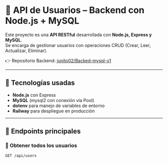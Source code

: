 # 📌 API de Usuarios – Backend con Node.js + MySQL

Este proyecto es una **API RESTful** desarrollada con **Node.js, Express y MySQL**.  
Se encarga de gestionar usuarios con operaciones CRUD (Crear, Leer, Actualizar, Eliminar).

👉 Repositorio Backend: [junito02/Backed-mysql-v1](https://github.com/junito02/Backed-mysql-v1)

---

## 🚀 Tecnologías usadas
- **Node.js** con Express
- **MySQL** (mysql2 con conexión vía Pool)
- **dotenv** para manejo de variables de entorno
- **Railway** para despliegue en producción

---

## 📂 Endpoints principales

### 🔹 Obtener todos los usuarios
```http
GET /api/users
